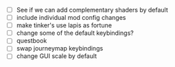 - [ ] See if we can add complementary shaders by default
- [ ] include individual mod config changes
- [ ] make tinker's use lapis as fortune
- [ ] change some of the default keybindings?
- [ ] questbook
- [ ] swap journeymap keybindings
- [ ] change GUI scale by default
